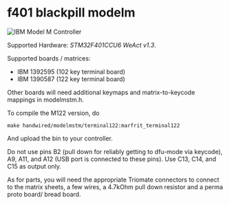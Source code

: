 # f401 blackpill modelm 

![IBM Model M Controller](https://dynamic.reauktion.de/flugphase/wp-content/uploads/2021/11/IMG_20211030_204552-scaled.jpg)

Supported Hardware: *STM32F401CCU6 WeAct v1.3*.

Supported boards / matrices:

* IBM 1392595 (102 key terminal board)
* IBM 1390587 (122 key terminal board)

Other boards will need additional keymaps and matrix-to-keycode mappings in modelmstm.h.

To compile the M122 version, do

``` make handwired/modelmstm/terminal122:marfrit_terminal122 ```

And upload the bin to your controller.

Do not use pins
B2 (pull down for reliably getting to dfu-mode via keycode), A9, A11, and A12 (USB port is connected to these pins). Use C13, C14, and C15 as output only.

As for parts, you will need the appropriate Triomate connectors to connect to the matrix sheets, a few wires, a 4.7kOhm pull down resistor and a perma proto board/ bread board.
